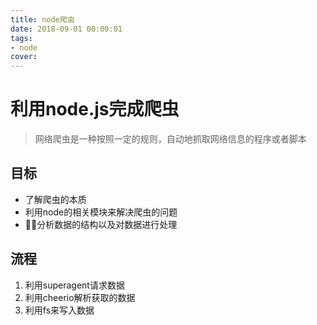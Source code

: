 ```yaml
---
title: node爬虫
date: 2018-09-01 00:00:01
tags:
- node
cover:
---
```


# 利用node.js完成爬虫

> 网络爬虫是一种按照一定的规则，自动地抓取网络信息的程序或者脚本

## 目标

* 了解爬虫的本质
* 利用node的相关模块来解决爬虫的问题
* 分析数据的结构以及对数据进行处理

## 流程

1. 利用superagent请求数据
2. 利用cheerio解析获取的数据
3. 利用fs来写入数据